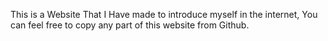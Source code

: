 This is a Website That I Have made to introduce myself in the internet, You can feel free to copy any part of this website from Github.

